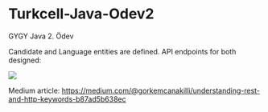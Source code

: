 # Turkcell-Java-Odev2

GYGY Java 2. Ödev

Candidate and Language entities are defined. API endpoints for both designed:

![](https://i.imgur.com/NZbTXnd.png)

Medium article:
https://medium.com/@gorkemcanakilli/understanding-rest-and-http-keywords-b87ad5b638ec
